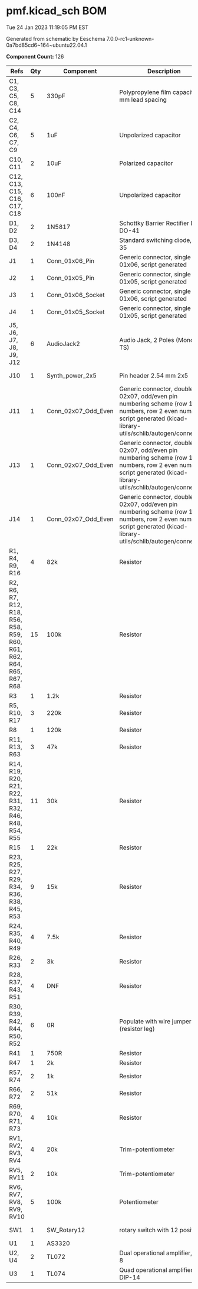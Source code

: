 # pmf.kicad_sch BOM

Tue 24 Jan 2023 11:19:05 PM EST

Generated from schematic by Eeschema 7.0.0-rc1-unknown-0a7bd85cd6~164~ubuntu22.04.1

**Component Count:** 126

| Refs | Qty | Component | Description | Manufacturer | Part | Vendor | SKU |
| ----- | --- | ---- | ----------- | ---- | ---- | ---- | ---- |
| C1, C3, C5, C8, C14 | 5 | 330pF | Polypropylene film capacitor, 5 mm lead spacing | WIMA | FKP2D003301D00JSSD | Tayda | 1928-1236-ND |
| C2, C4, C6, C7, C9 | 5 | 1uF | Unpolarized capacitor |  |  | Tayda |  |
| C10, C11 | 2 | 10uF | Polarized capacitor |  |  | Tayda | A-4349 |
| C12, C13, C15, C16, C17, C18 | 6 | 100nF | Unpolarized capacitor |  |  | Tayda | A-553 |
| D1, D2 | 2 | 1N5817 | Schottky Barrier Rectifier Diode, DO-41 |  |  | Tayda | A-159 |
| D3, D4 | 2 | 1N4148 | Standard switching diode, DO-35 |  |  | Tayda | A-157 |
| J1 | 1 | Conn_01x06_Pin | Generic connector, single row, 01x06, script generated |  |  |  |  |
| J2 | 1 | Conn_01x05_Pin | Generic connector, single row, 01x05, script generated |  |  |  |  |
| J3 | 1 | Conn_01x06_Socket | Generic connector, single row, 01x06, script generated |  |  |  |  |
| J4 | 1 | Conn_01x05_Socket | Generic connector, single row, 01x05, script generated |  |  |  |  |
| J5, J6, J7, J8, J9, J12 | 6 | AudioJack2 | Audio Jack, 2 Poles (Mono / TS) |  |  | Tayda | A-1121 |
| J10 | 1 | Synth_power_2x5 | Pin header 2.54 mm 2x5 |  |  | Tayda | A-2939 |
| J11 | 1 | Conn_02x07_Odd_Even | Generic connector, double row, 02x07, odd/even pin numbering scheme (row 1 odd numbers, row 2 even numbers), script generated (kicad-library-utils/schlib/autogen/connector/) |  |  |  |  |
| J13 | 1 | Conn_02x07_Odd_Even | Generic connector, double row, 02x07, odd/even pin numbering scheme (row 1 odd numbers, row 2 even numbers), script generated (kicad-library-utils/schlib/autogen/connector/) |  |  |  |  |
| J14 | 1 | Conn_02x07_Odd_Even | Generic connector, double row, 02x07, odd/even pin numbering scheme (row 1 odd numbers, row 2 even numbers), script generated (kicad-library-utils/schlib/autogen/connector/) |  |  |  |  |
| R1, R4, R9, R16 | 4 | 82k | Resistor |  |  | Tayda |  |
| R2, R6, R7, R12, R18, R56, R58, R59, R60, R61, R62, R64, R65, R67, R68 | 15 | 100k | Resistor |  |  | Tayda |  |
| R3 | 1 | 1.2k | Resistor |  |  | Tayda |  |
| R5, R10, R17 | 3 | 220k | Resistor |  |  | Tayda |  |
| R8 | 1 | 120k | Resistor |  |  | Tayda |  |
| R11, R13, R63 | 3 | 47k | Resistor |  |  | Tayda |  |
| R14, R19, R20, R21, R22, R31, R32, R46, R48, R54, R55 | 11 | 30k | Resistor |  |  | Tayda |  |
| R15 | 1 | 22k | Resistor |  |  | Tayda |  |
| R23, R25, R27, R29, R34, R36, R38, R45, R53 | 9 | 15k | Resistor |  |  | Tayda |  |
| R24, R35, R40, R49 | 4 | 7.5k | Resistor |  |  | Tayda |  |
| R26, R33 | 2 | 3k | Resistor |  |  | Tayda |  |
| R28, R37, R43, R51 | 4 | DNF | Resistor |  |  | Tayda |  |
| R30, R39, R42, R44, R50, R52 | 6 | 0R | Populate with wire jumper (resistor leg) |  |  | Tayda |  |
| R41 | 1 | 750R | Resistor |  |  | Tayda |  |
| R47 | 1 | 2k | Resistor |  |  | Tayda |  |
| R57, R74 | 2 | 1k | Resistor |  |  | Tayda |  |
| R66, R72 | 2 | 51k | Resistor |  |  | Tayda |  |
| R69, R70, R71, R73 | 4 | 10k | Resistor |  |  | Tayda |  |
| RV1, RV2, RV3, RV4 | 4 | 20k | Trim-potentiometer |  |  | Tayda |  |
| RV5, RV11 | 2 | 10k | Trim-potentiometer |  |  | Tayda |  |
| RV6, RV7, RV8, RV9, RV10 | 5 | 100k | Potentiometer |  |  | Tayda |  |
| SW1 | 1 | SW_Rotary12 | rotary switch with 12 positions |  |  | Tayda | A-1893 |
| U1 | 1 | AS3320 |  |  |  |  |  |
| U2, U4 | 2 | TL072 | Dual operational amplifier, DIP-8 |  |  | Tayda | A-037 |
| U3 | 1 | TL074 | Quad operational amplifier, DIP-14 |  |  | Tayda | A-1138 |
    
